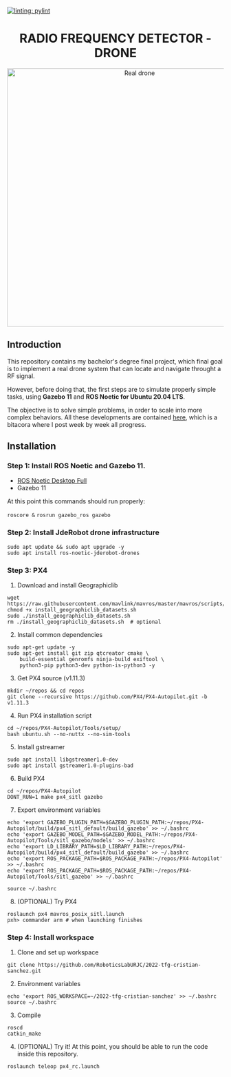 [![linting: pylint](https://img.shields.io/badge/linting-pylint-yellowgreen)](https://github.com/PyCQA/pylint)

<h1 align="center">RADIO FREQUENCY DETECTOR - DRONE</h1>

<p align="center">
<img src="https://github.com/RoboticsLabURJC/2022-tfg-cristian-sanchez/blob/main/res/real_drone.jpeg" alt="Real drone" width="600"/>
</p>

## Introduction

This repository contains my bachelor's degree final project, which final goal is to implement a real drone system that can locate and navigate throught a RF signal.

However, before doing that, the first steps are to simulate properly simple tasks, using **Gazebo 11** and **ROS Noetic for Ubuntu 20.04 LTS**.

The objective is to  solve simple problems, in order to scale into more complex behaviors. All these developments are contained [here](https://roboticslaburjc.github.io/2022-tfg-cristian-sanchez/), which is a bitacora where I post week by week all progress.

## Installation

### Step 1: Install ROS Noetic and Gazebo 11.

- [ROS Noetic Desktop Full](http://wiki.ros.org/noetic/Installation/Ubuntu)
- Gazebo 11

At this point this commands should run properly:

`roscore &`
`rosrun gazebo_ros gazebo`

### Step 2: Install JdeRobot drone infrastructure

```
sudo apt update && sudo apt upgrade -y
sudo apt install ros-noetic-jderobot-drones
```

### Step 3: PX4

1. Download and install Geographiclib
```
wget https://raw.githubusercontent.com/mavlink/mavros/master/mavros/scripts/install_geographiclib_datasets.sh
chmod +x install_geographiclib_datasets.sh
sudo ./install_geographiclib_datasets.sh
rm ./install_geographiclib_datasets.sh  # optional
```

2. Install common dependencies
```
sudo apt-get update -y
sudo apt-get install git zip qtcreator cmake \
    build-essential genromfs ninja-build exiftool \
    python3-pip python3-dev python-is-python3 -y
```

3. Get PX4 source (v1.11.3)
```
mkdir ~/repos && cd repos
git clone --recursive https://github.com/PX4/PX4-Autopilot.git -b v1.11.3
```

4. Run PX4 installation script
```
cd ~/repos/PX4-Autopilot/Tools/setup/
bash ubuntu.sh --no-nuttx --no-sim-tools
```

5. Install gstreamer
```
sudo apt install libgstreamer1.0-dev
sudo apt install gstreamer1.0-plugins-bad
```

6. Build PX4
```
cd ~/repos/PX4-Autopilot
DONT_RUN=1 make px4_sitl gazebo
```

7. Export environment variables
```
echo 'export GAZEBO_PLUGIN_PATH=$GAZEBO_PLUGIN_PATH:~/repos/PX4-Autopilot/build/px4_sitl_default/build_gazebo' >> ~/.bashrc
echo 'export GAZEBO_MODEL_PATH=$GAZEBO_MODEL_PATH:~/repos/PX4-Autopilot/Tools/sitl_gazebo/models' >> ~/.bashrc
echo 'export LD_LIBRARY_PATH=$LD_LIBRARY_PATH:~/repos/PX4-Autopilot/build/px4_sitl_default/build_gazebo' >> ~/.bashrc    
echo 'export ROS_PACKAGE_PATH=$ROS_PACKAGE_PATH:~/repos/PX4-Autopilot' >> ~/.bashrc
echo 'export ROS_PACKAGE_PATH=$ROS_PACKAGE_PATH:~/repos/PX4-Autopilot/Tools/sitl_gazebo' >> ~/.bashrc
    
source ~/.bashrc
```

8. (OPTIONAL) Try PX4 
```
roslaunch px4 mavros_posix_sitl.launch
pxh> commander arm # when launching finishes
```

### Step 4: Install workspace

1. Clone and set up workspace

```
git clone https://github.com/RoboticsLabURJC/2022-tfg-cristian-sanchez.git
```

2. Environment variables

```
echo 'export ROS_WORKSPACE=~/2022-tfg-cristian-sanchez' >> ~/.bashrc
source ~/.bashrc
```

3. Compile

```
roscd
catkin_make
```

4. (OPTIONAL) Try it! At this point, you should be able to run the code inside this repository.

```
roslaunch teleop px4_rc.launch
```

